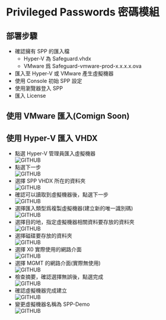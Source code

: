# Privileged Passwords 密碼模組 <br>

## 部署步驟
- 確認擁有 SPP 的匯入檔<br>
  - Hyper-V 為 Safeguard.vhdx<br>
  - VMware 爲 Safeguard-vmware-prod-x.x.x.x.ova<br>
- 匯入至 Hyper-V 或 VMware 產生虛擬機器<br>
- 使用 Console 初始 SPP 設定<br>
- 使用瀏覽器登入 SPP <br>
- 匯入 License <br>

## 使用 VMware 匯入(Comign Soon)

## 使用 Hyper-V 匯入 VHDX

- 點選 Hyper-V 管理員匯入虛擬機器<br>
  ![GITHUB](/images/spp/1.png "匯入虛擬機器")<br>
- 點選下一步<br>
  ![GITHUB](/images/spp/2.png "下一步")<br>
- 選擇 SPP VHDX 所在的資料夾<br>
  ![GITHUB](/images/spp/3.png "選擇 SPP VHDX 所在的資料夾")<br>
- 確認可以讀取到虛擬機器後，點選下一步<br>
  ![GITHUB](/images/spp/4.png "確認可以讀取到虛擬機器後")<br>
- 選擇匯入類型爲複製虛擬機器(建立新的唯一識別碼)<br>
  ![GITHUB](/images/spp/5.png "選擇匯入類型爲複製虛擬機器")<br>
- 選擇目的地，指定虛擬機器相關資料要存放的資料夾<br>
  ![GITHUB](/images/spp/6.png "選擇目的地")<br>
- 選擇磁碟要存放的資料夾<br>
  ![GITHUB](/images/spp/7.png "選擇磁碟要存放的資料夾")<br>
- 選擇 X0 實際使用的網路介面<br>
  ![GITHUB](/images/spp/8.png "擇 X0 實際使用的網路介面")<br>
- 選擇 MGMT 的網路介面(實際無使用)<br>
  ![GITHUB](/images/spp/9.png "選擇 MGMT 的網路介面")<br>
- 檢查摘要，確認選擇無誤後，點選完成<br>
  ![GITHUB](/images/spp/10.png "檢查摘要")<br>
- 確認虛擬機器完成建立<br>
  ![GITHUB](/images/spp/11.png "確認虛擬機器完成建立")<br>
- 變更虛擬機器名稱為 SPP-Demo<br>
  ![GITHUB](/images/spp/12.png "更虛擬機器名稱為 SPP-Demo")<br>



